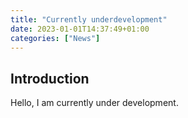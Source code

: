 ```yaml
---
title: "Currently underdevelopment"
date: 2023-01-01T14:37:49+01:00
categories: ["News"]
---
```


## Introduction

Hello, I am currently under development.